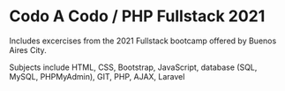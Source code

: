 # Codo A Codo / PHP Fullstack 2021

Includes excercises from the 2021 Fullstack bootcamp offered by Buenos Aires City.

Subjects include HTML, CSS, Bootstrap, JavaScript, database (SQL, MySQL, PHPMyAdmin), GIT, PHP, AJAX, Laravel
